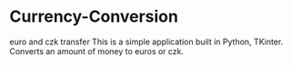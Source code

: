 # Currency-Conversion
euro and czk transfer
This is a simple application built in Python, TKinter. Converts an amount of money to euros or czk.
